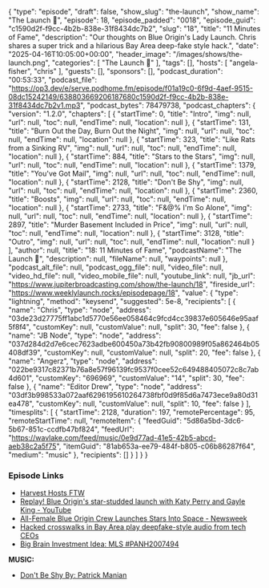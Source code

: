 {
  "type": "episode",
  "draft": false,
  "show_slug": "the-launch",
  "show_name": "The Launch 🚀",
  "episode": 18,
  "episode_padded": "0018",
  "episode_guid": "c1590d2f-f9cc-4b2b-838e-31f8434dc7b2",
  "slug": "18",
  "title": "11 Minutes of Fame",
  "description": "Our thoughts on Blue Origin's Lady Launch. Chris shares a super trick and a hilarious Bay Area deep-fake style hack.",
  "date": "2025-04-16T10:05:00+00:00",
  "header_image": "/images/shows/the-launch.png",
  "categories": [
    "The Launch 🚀"
  ],
  "tags": [],
  "hosts": [
    "angela-fisher",
    "chris"
  ],
  "guests": [],
  "sponsors": [],
  "podcast_duration": "00:53:33",
  "podcast_file": "https://op3.dev/e/serve.podhome.fm/episode/f01a19c0-6f9d-4aef-9515-08dc15242149/638803669206187680c1590d2f-f9cc-4b2b-838e-31f8434dc7b2v1.mp3",
  "podcast_bytes": 78479738,
  "podcast_chapters": {
    "version": "1.2.0",
    "chapters": [
      {
        "startTime": 0,
        "title": "Intro",
        "img": null,
        "url": null,
        "toc": null,
        "endTime": null,
        "location": null
      },
      {
        "startTime": 131,
        "title": "Burn Out the Day, Burn Out the Night",
        "img": null,
        "url": null,
        "toc": null,
        "endTime": null,
        "location": null
      },
      {
        "startTime": 323,
        "title": "Like Rats from a Sinking RV",
        "img": null,
        "url": null,
        "toc": null,
        "endTime": null,
        "location": null
      },
      {
        "startTime": 884,
        "title": "Stars to the Stars",
        "img": null,
        "url": null,
        "toc": null,
        "endTime": null,
        "location": null
      },
      {
        "startTime": 1379,
        "title": "You've Got Mail",
        "img": null,
        "url": null,
        "toc": null,
        "endTime": null,
        "location": null
      },
      {
        "startTime": 2128,
        "title": "Don't Be Shy",
        "img": null,
        "url": null,
        "toc": null,
        "endTime": null,
        "location": null
      },
      {
        "startTime": 2360,
        "title": "Boosts",
        "img": null,
        "url": null,
        "toc": null,
        "endTime": null,
        "location": null
      },
      {
        "startTime": 2733,
        "title": "F&@% I'm So Alone",
        "img": null,
        "url": null,
        "toc": null,
        "endTime": null,
        "location": null
      },
      {
        "startTime": 2897,
        "title": "Murder Basement Included in Price",
        "img": null,
        "url": null,
        "toc": null,
        "endTime": null,
        "location": null
      },
      {
        "startTime": 3128,
        "title": "Outro",
        "img": null,
        "url": null,
        "toc": null,
        "endTime": null,
        "location": null
      }
    ],
    "author": null,
    "title": "18: 11 Minutes of Fame",
    "podcastName": "The Launch 🚀",
    "description": null,
    "fileName": null,
    "waypoints": null
  },
  "podcast_alt_file": null,
  "podcast_ogg_file": null,
  "video_file": null,
  "video_hd_file": null,
  "video_mobile_file": null,
  "youtube_link": null,
  "jb_url": "https://www.jupiterbroadcasting.com/show/the-launch/18",
  "fireside_url": "https://www.weeklylaunch.rocks/episodepage/18",
  "value": {
    "type": "lightning",
    "method": "keysend",
    "suggested": 5e-8,
    "recipients": [
      {
        "name": "Chris",
        "type": "node",
        "address": "03de23d27775ff1abc1d5770e56ee058464c9fcd4cc39837e605646e95aaf5f8f4",
        "customKey": null,
        "customValue": null,
        "split": 30,
        "fee": false
      },
      {
        "name": "JB Node",
        "type": "node",
        "address": "037d284d2d7e6cec7623adbe600450a73b42fb90800989f05a862464b05408df39",
        "customKey": null,
        "customValue": null,
        "split": 20,
        "fee": false
      },
      {
        "name": "Angerz",
        "type": "node",
        "address": "022be9317c82371b76a8e57f96139fc9537f0cee52c649488405072c8c7ab4d601",
        "customKey": "696969",
        "customValue": "14",
        "split": 30,
        "fee": false
      },
      {
        "name": "Editor Drew",
        "type": "node",
        "address": "03df3b998533a072aaf6296195610264738fbf0d9f85d6a7473ece9a80d31ea478",
        "customKey": null,
        "customValue": null,
        "split": 10,
        "fee": false
      }
    ],
    "timesplits": [
      {
        "startTime": 2128,
        "duration": 197,
        "remotePercentage": 95,
        "remoteStartTime": null,
        "remoteItem": {
          "feedGuid": "5d86a5bd-3dc6-5b67-851c-ccdfb47bf824",
          "feedUrl": "https://wavlake.com/feed/music/0e9d77ad-41e5-42b5-abcd-aeb38c2a5f75",
          "itemGuid": "81ab653a-ee79-484f-b805-c06b86287f64",
          "medium": "music"
        },
        "recipients": []
      }
    ]
  }
}


### Episode Links

* [Harvest Hosts FTW](https://www.harvesthosts.com/?refid=qjo9sbqi)
* [Replay! Blue Origin's star-studded launch with Katy Perry and Gayle King - YouTube](https://www.youtube.com/watch?v=wCXKQhDWP44)
* [All-Female Blue Origin Crew Launches Stars Into Space - Newsweek](https://www.newsweek.com/gayle-king-katy-perry-blue-origin-spaceflight-2025-live-updates-2059420)
* [Hacked crosswalks in Bay Area play deepfake-style audio from tech CEOs](https://www.sfgate.com/bayarea/article/crosswalks-bay-area-deepfake-tech-billionaires-20275327.php)
* [Big Brain Investment Idea: MLS #PANH2007494](https://www.zillow.com/homedetails/252-E-Wilkes-Barre-St-Easton-PA-18042/10125913_zpid/)

**MUSIC:**

* [Don't Be Shy By: Patrick Manian](https://podcastindex.org/podcast/7296431)
